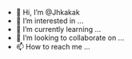 - 👋 Hi, I’m @Jhkakak
- 👀 I’m interested in ...
- 🌱 I’m currently learning ...
- 💞️ I’m looking to collaborate on ...
- 📫 How to reach me ...

<!---
Jhkakak/Jhkakak is a ✨ special ✨ repository because its `README.md` (this file) appears on your GitHub profile.
You can click the Preview link to take a look at your changes.
--->
